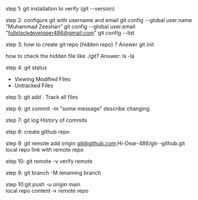 step 1: git installation to verify (git --version)

step 2: configure git with username and email
git config --global user.name "Muhammad Zeeshan"
git config --global user.email "fullstackdeveloper486@gmail.com"
git config --list

step 3: how to create git repo (hidden repo) ?
Answer git init

how to check the hidden file like ./git?
Answer: ls -la

step 4: git status

* Viewing Modified Files
* Untracked Files
  
step 5: git add .
Track all files

step 6: git commit -m "some message"
describe changing

step 7: git log
History of commits

step 8: create github repo

step 9: git remote add origin git@github.com:Hi-Dear-486/git--github.git
        local repo link with  remote repo
        
step 10: git remote -v
         verify remote     
         
step 9: git branch -M <newbranchname> 
        renaming branch
        
step 10:git push -u origin main  
        local repo content -> remote repo

